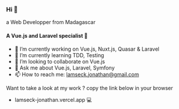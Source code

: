 ### Hi 👋

a Web Developper from Madagascar

#### A Vue.js and Laravel specialist 🤩

- 🔭 I’m currently working on Vue.js, Nuxt.js, Quasar & Laravel
- 🌱 I’m currently learning TDD, Testing
- 👯 I’m looking to collaborate on Vue.js
- 💬 Ask me about Vue.js, Laravel, Symfony
- 📫 How to reach me: lamseck.jonathan@gmail.com 

Want to take a look at my work ? copy the link below in your browser
- lamseck-jonathan.vercel.app 💻

<!--
**lamseck-jonathan/lamseck-jonathan** is a ✨ _special_ ✨ repository because its `README.md` (this file) appears on your GitHub profile. 
